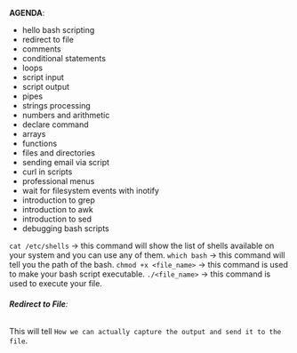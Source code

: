 **AGENDA**:

- hello bash scripting
- redirect to file
- comments
- conditional statements
- loops
- script input
- script output
- pipes
- strings processing
- numbers and arithmetic
-  declare command
- arrays
- functions
- files and directories
- sending email via script
- curl in scripts
- professional menus
- wait for filesystem events with inotify
- introduction to grep
- introduction to awk
- introduction to sed
- debugging bash scripts

`cat /etc/shells` -> this command will show the list of shells available on your system and you can use any of them.
`which bash` -> this command will tell you the path of the bash.
`chmod +x <file_name>` -> this command is used to make your bash script executable.
`./<file_name>` -> this command is used to execute your file.


###### **Redirect to File**:

This will tell `How we can actually capture the output and send it to the file`.
